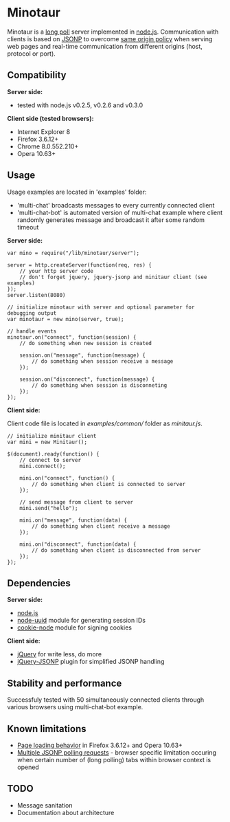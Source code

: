 Minotaur
========

Minotaur is a [long poll](http://en.wikipedia.org/wiki/Push_technology) server implemented 
in [node.js](http://nodejs.org/). Communication with clients is based on [JSONP](http://en.wikipedia.org/wiki/JSONP#JSONP) 
to overcome [same origin policy](http://en.wikipedia.org/wiki/Same_origin_policy) when serving 
web pages and real-time communication from different origins (host, protocol or port).


Compatibility
-------------

**Server side:**

 * tested with node.js v0.2.5, v0.2.6 and v0.3.0

**Client side (tested browsers):**

 * Internet Explorer 8
 * Firefox 3.6.12+
 * Chrome 8.0.552.210+
 * Opera 10.63+


Usage
-----

Usage examples are located in 'examples' folder:

 * 'multi-chat' broadcasts messages to every currently connected client
 * 'multi-chat-bot' is automated version of multi-chat example where client randomly generates message and broadcast it after some random timeout

**Server side:**

    var mino = require("/lib/minotaur/server");
    
    server = http.createServer(function(req, res) {
        // your http server code
        // don't forget jquery, jquery-jsonp and minitaur client (see examples)
    });
    server.listen(8080)
    
    // initialize minotaur with server and optional parameter for debugging output
    var minotaur = new mino(server, true);
    
    // handle events
    minotaur.on("connect", function(session) {
        // do something when new session is created
    
        session.on("message", function(message) {
            // do something when session receive a message
        });
        
        session.on("disconnect", function(message) {
            // do something when session is disconneting
        });
    });


**Client side:**

Client code file is located in *examples/common/* folder as *minitaur.js*.

    // initialize minitaur client
    var mini = new Minitaur();
    
    $(document).ready(function() {
        // connect to server
        mini.connect();
        
        mini.on("connect", function() {
            // do something when client is connected to server
        });
        
        // send message from client to server
        mini.send("hello");
        
        mini.on("message", function(data) {
            // do something when client receive a message
        });
        
        mini.on("disconnect", function(data) {
            // do something when client is disconnected from server
        });
    });


Dependencies
------------

**Server side:**

 * [node.js](http://nodejs.org/)
 * [node-uuid](https://github.com/broofa/node-uuid) module for generating session IDs
 * [cookie-node](https://github.com/jed/cookie-node) module for signing cookies

**Client side:**

 * [jQuery](http://jquery.com/) for write less, do more
 * [jQuery-JSONP](http://code.google.com/p/jquery-jsonp/) plugin for simplified JSONP handling


Stability and performance
-------------------------

Successfuly tested with 50 simultaneously connected clients through various browsers using multi-chat-bot example.


Known limitations
------------

 * [Page loading behavior](http://code.google.com/p/jquery-jsonp/issues/detail?id=31) in Firefox 3.6.12+ and Opera 10.63+
 * [Multiple JSONP polling requests](http://code.google.com/p/jquery-jsonp/issues/detail?id=34) - browser specific limitation occuring when certain number of (long polling) tabs within browser context is opened


TODO
----

 * Message sanitation
 * Documentation about architecture